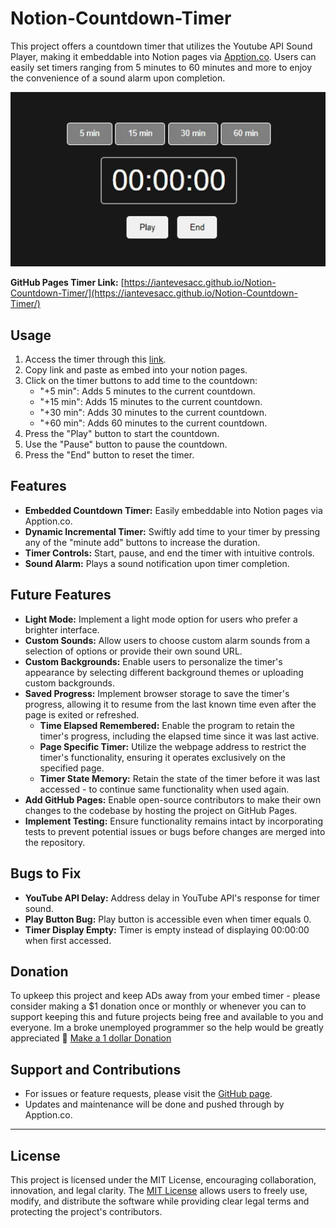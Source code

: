 # Notion-Countdown-Timer

This project offers a countdown timer that utilizes the Youtube API Sound Player, making it embeddable into Notion pages via [Apption.co](https://apption.co/embeds/965d7809). Users can easily set timers ranging from 5 minutes to 60 minutes and more to enjoy the convenience of a sound alarm upon completion. 

![Timer Gif](https://github.com/ianTevesAcc/Notion-Countdown-Timer/blob/8211cd1fa9713cbc0bb946d0f3b3babbbd828545/chrome-capture-2024-2-28%20(1).gif)

**GitHub Pages Timer Link:** [https://iantevesacc.github.io/Notion-Countdown-Timer/](https://iantevesacc.github.io/Notion-Countdown-Timer/)

## Usage

1. Access the timer through this [link](https://apption.co/embeds/965d7809).
2. Copy link and paste as embed into your notion pages.
3. Click on the timer buttons to add time to the countdown:
   - "+5 min": Adds 5 minutes to the current countdown.
   - "+15 min": Adds 15 minutes to the current countdown.
   - "+30 min": Adds 30 minutes to the current countdown.
   - "+60 min": Adds 60 minutes to the current countdown.
4. Press the "Play" button to start the countdown.
5. Use the "Pause" button to pause the countdown.
6. Press the "End" button to reset the timer.

## Features

- **Embedded Countdown Timer:** Easily embeddable into Notion pages via Apption.co.
- **Dynamic Incremental Timer:** Swiftly add time to your timer by pressing any of the "minute add" buttons to increase the duration.
- **Timer Controls:** Start, pause, and end the timer with intuitive controls.
- **Sound Alarm:** Plays a sound notification upon timer completion.

## Future Features

- **Light Mode:** Implement a light mode option for users who prefer a brighter interface.
- **Custom Sounds:** Allow users to choose custom alarm sounds from a selection of options or provide their own sound URL.
- **Custom Backgrounds:** Enable users to personalize the timer's appearance by selecting different background themes or uploading custom backgrounds.
- **Saved Progress:** Implement browser storage to save the timer's progress, allowing it to resume from the last known time even after the page is exited or refreshed.
   - **Time Elapsed Remembered:** Enable the program to retain the timer's progress, including the elapsed time since it was last active.
   - **Page Specific Timer:** Utilize the webpage address to restrict the timer's functionality, ensuring it operates exclusively on the specified page.
   - **Timer State Memory:** Retain the state of the timer before it was last accessed - to continue same functionality when used again.
- **Add GitHub Pages:** Enable open-source contributors to make their own changes to the codebase by hosting the project on GitHub Pages.
- **Implement Testing:** Ensure functionality remains intact by incorporating tests to prevent potential issues or bugs before changes are merged into the repository.

## Bugs to Fix

- **YouTube API Delay:** Address delay in YouTube API's response for timer sound.
- **Play Button Bug:** Play button is accessible even when timer equals 0.
- **Timer Display Empty:** Timer is empty instead of displaying 00:00:00 when first accessed.

## Donation

To upkeep this project and keep ADs away from your embed timer - please consider making a $1 donation once or monthly or whenever you can to support keeping this and future projects being free and available to you and everyone. Im a broke unemployed programmer so the help would be greatly appreciated 🙏
[Make a 1 dollar Donation](https://ko-fi.com/ianteves)

## Support and Contributions

- For issues or feature requests, please visit the [GitHub page](https://github.com/ianTevesAcc/Notion-Countdown-Timer/issues).
- Updates and maintenance will be done and pushed through by Apption.co.

---

## License

This project is licensed under the MIT License, encouraging collaboration, innovation, and legal clarity. The [MIT License](https://opensource.org/licenses/MIT) allows users to freely use, modify, and distribute the software while providing clear legal terms and protecting the project's contributors.
